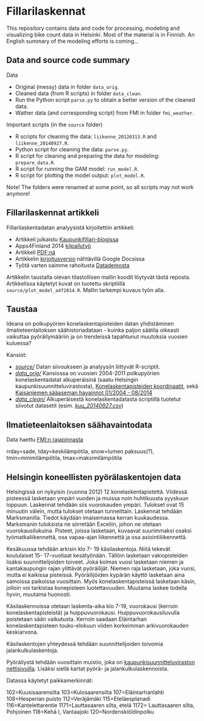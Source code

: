 Fillarilaskennat
================

This repository contains data and code for processing, modeling and visualizing bike count data in Helsinki. Most of the material is in Finnish. An English summary of the modeling efforts is coming...

## Data and source code summary

Data

* Original (messy) data in folder `data_orig`.
* Cleaned data (from R scripts) in folder `data_clean`.
* Run the Python script `parse.py` to obtain a better version of the cleaned data.
* Wather data (and corresponding script) from FMI in folder `fmi_weather`.

Important scripts (in the `source` folder)

* R scripts for cleaning the data: `liikenne_20120313.R` and `liikenne_20140927.R`.
* Python script for cleaning the data: `parse.py`.
* R script for cleaning and preparing the data for modeling: `prepare_data.R`.
* R script for running the GAM model: `run_model.R`.
* R script for plotting the model output: `plot_model.R`.


Note! The folders were renamed at some point, so all scripts may not work anymore!


## Fillarilaskennat artikkeli

Fillarilaskentadatan analyysistä kirjoitettiin artikkeli: 

* Artikkeli julkaistu [Kaupunkifillari-blogissa](http://www.kaupunkifillari.fi/blog/2015/03/04/pyoraily-on-arkista-touhua/)
* Apps4Finland 2014 [kilpailutyö](https://trello.com/c/vV0K5hmr/165-pyoraily-on-arkista-touhua-datajournalistisin-keinoin-tarkasteltu-pyorailymaarien-trendeja-helsingissa-10-vuoden-ajalta) 
* Artikkeli [PDF:nä](https://github.com/apoikola/fillarilaskennat/raw/master/Fillarilaskennatartikkeli.pdf)
* Artikkelin [kirjoitusversio](http://bit.ly/fillarilaskennat_artikkeli) nähtävillä Google Docsissa
* Työtä varten saimme rahoitusta [Datademosta](http://datademo.fi/tiedote_20102014/)

Artikkelin taustalla olevan tilastollisen mallin koodit löytyvät tästä reposta. Artikkelissa käytetyt kuvat on tuotettu skriptiillä `source/plot_model_a4f2014.R`. Mallin tarkempi kuvaus työn alla.


## Taustaa

Ideana on polkupyörien konelaskentapisteiden datan yhdistäminen ilmatieteenlaitoksen säähistoriadataan - kuinka paljon säätila oikeasti vaikuttaa pyöräilymääriin ja on trendeissä tapahtunut muutoksia vuosien kuluessa?

Kansiot:

* _[source/](https://github.com/apoikola/fillarilaskennat/tree/master/source)_  Datan siivoukseen ja analyysiin liittyvät R-scriptit.
* _[data_orig/](https://github.com/apoikola/fillarilaskennat/tree/master/data_orig)_ Kansiossa on vuosien 2004-2011 polkupyörien konelaskentadatat alkuperäisinä (saatu Helsingin kaupunkisuunnitteluvirastosta), [Konelaskentapisteiden koordinaatit](https://github.com/apoikola/fillarilaskennat/blob/master/data_orig/Laskentapisteet%202011%20-%20Laskentapisteet%202011%20FIX.csv), sekä [Kaisaniemen sääaseman havainnot 01/2004 - 08/2014](https://github.com/apoikola/fillarilaskennat/blob/master/data_orig/kaisaniemi_saa_200401-201408.csv)
* _[data_clean/](https://github.com/apoikola/fillarilaskennat/tree/master/data_clean)_ Alkuperäisestä konelaskentadatasta scriptillä tuotetut siivotut datasetit (esim. _[kuu_20140927.csv](https://github.com/apoikola/fillarilaskennat/blob/master/data_clean/%20kuu_20140927.csv)_)



## Ilmatieteenlaitoksen säähavaintodata

Data haettu [FMI:n rajapinnasta](https://ilmatieteenlaitos.fi/avoin-data)

rrday=sade, tday=keskilämpötila, snow=lumen paksuus(?), tmin=minimilämpötila, tmax=maksimilämpötila


## Helsingin koneellisten pyörälaskentojen data

Helsingissä on nykyisin (vuonna 2012) 12 konelaskentapistettä.  Viidessä pisteessä lasketaan ympäri vuoden ja muissa noin huhtikuusta syyskuun loppuun.  Laskennat tehdään siis vuorokauden ympäri.  Tulokset ovat 15 minuutin välein, mutta tulokset otetaan tunneittain. Laskennat tehdään Marksmanilla. Tiedot käydään imaisemassa kerran kuukaudessa. Marksmanin tuloksista ne siirretään Exceliin, johon ne otetaan vuorokausilukuina. Pisteet, joissa lasketaan, kuvaavat suurimmaksi osaksi työmatkaliikennettä, osa vapaa-ajan liikennettä ja osa asiointiliikennettä.
 
Kesäkuussa tehdään arkisin klo 7- 19 käsilaskentoja. Niitä tekevät koululaiset 15- 17-vuotiaat kesätyönään. Tällöin lasketaan vakiopisteiden lisäksi suunnittelijoiden toiveet. Joka kolmas vuosi lasketaan niemen ja kantakaupungin rajan ylittävät pyöräilijät. Niemen raja lasketaan, joka vuosi, mutta ei kaikissa pisteissä. Pyöräilijöiden kypärän käyttö lasketaan aina samoissa paikoissa vuosittain. Myös konelaskentapisteissä lasketaan käsin, jolloin voi tarkistaa konepisteen luotettavuuden.  Muutama laskee todella hyvin, muutama huonosti.

Käsilaskennoissa otetaan laskenta-aika klo 7-19, vuorokausi (kerroin konelaskentapisteistä) ja huippuvuorokausi. Huippuvuorokausiluvulla poistetaan sään vaikutusta. Kerroin saadaan Eläintarhan konelaskentapisteen touko-elokuun viiden korkeimman arkivuorokauden keskiarvona.
 
Käsilaskentojen yhteydessä tehdään suunnittelijoiden toivomia jalankulkulaskentoja.
 
Pyöräilystä tehdään vuosittain muistio, joka on [kaupunkisuunnitteluviraston nettisivuilla](http://www.hel.fi/www/Helsinki/fi/kartat-ja-liikenne/kadut-ja-liikennesuunnittelu/tutkimus-ja-tilastot/). Lisäksi siellä kartat pyörä- ja jalankulkulaskennoista.

Datassa käytetyt paikkamerkinnät:

102=Kuusisaarensilta
103=Kulosaarensilta
107=Eläintarhanlahti
108=Hesperian puisto
112=Veräjämäki
115=Eteläesplanadi
116=Kantelettarentie
1171=Lauttasaaren silta, etelä
1172= Lauttasaaren silta, Pohjoinen
118=Kehä I, Vantaajoki
120=Nordenskiöldinpolku
